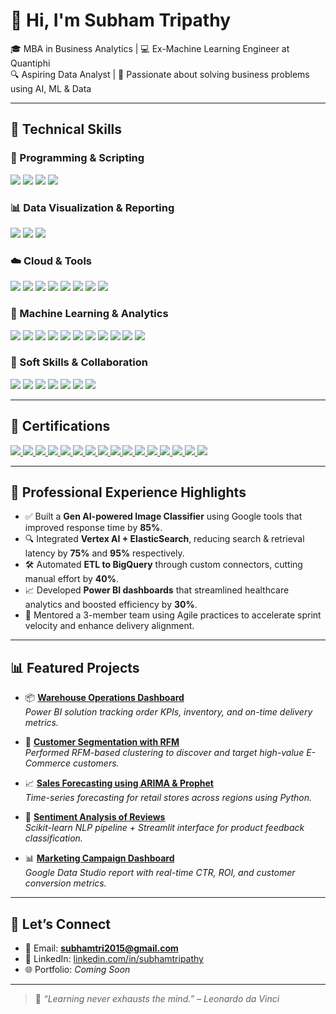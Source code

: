 # 👋 Hi, I'm Subham Tripathy

🎓 MBA in Business Analytics | 💻 Ex-Machine Learning Engineer at Quantiphi  
🔍 Aspiring Data Analyst | 🚀 Passionate about solving business problems using AI, ML & Data

---

## 🔧 Technical Skills

### 🐍 Programming & Scripting
<p>
  <img src="https://img.shields.io/badge/Python-3776AB?style=flat-square&logo=python&logoColor=white" />
  <img src="https://img.shields.io/badge/SQL-003B57?style=flat-square&logo=mysql&logoColor=white" />
  <img src="https://img.shields.io/badge/R-276DC3?style=flat-square&logo=r&logoColor=white" />
  <img src="https://img.shields.io/badge/Streamlit-FF4B4B?style=flat-square&logo=streamlit&logoColor=white" />
</p>

### 📊 Data Visualization & Reporting
<p>
  <img src="https://img.shields.io/badge/Power%20BI-F2C811?style=flat-square&logo=powerbi&logoColor=black" />
  <img src="https://img.shields.io/badge/Google%20Data%20Studio-4285F4?style=flat-square&logo=googledatastudio&logoColor=white" />
  <img src="https://img.shields.io/badge/Excel-217346?style=flat-square&logo=microsoft-excel&logoColor=white" />
</p>

### ☁️ Cloud & Tools
<p>
  <img src="https://img.shields.io/badge/GCP-4285F4?style=flat-square&logo=googlecloud&logoColor=white" />
  <img src="https://img.shields.io/badge/BigQuery-669DF6?style=flat-square&logo=googlecloud&logoColor=white" />
  <img src="https://img.shields.io/badge/Vertex%20AI-000000?style=flat-square&logo=google&logoColor=white" />
  <img src="https://img.shields.io/badge/ElasticSearch-005571?style=flat-square&logo=elasticsearch&logoColor=white" />
  <img src="https://img.shields.io/badge/Jupyter-F37626?style=flat-square&logo=jupyter&logoColor=white" />
  <img src="https://img.shields.io/badge/Docker-2496ED?style=flat-square&logo=docker&logoColor=white" />
  <img src="https://img.shields.io/badge/Git-F05032?style=flat-square&logo=git&logoColor=white" />
  <img src="https://img.shields.io/badge/GitHub-181717?style=flat-square&logo=github&logoColor=white" />
</p>

### 🤖 Machine Learning & Analytics
<p>
  <img src="https://img.shields.io/badge/Supervised_Learning-00BFFF?style=flat-square" />
  <img src="https://img.shields.io/badge/Unsupervised_Learning-FF69B4?style=flat-square" />
  <img src="https://img.shields.io/badge/NLP-8A2BE2?style=flat-square" />
  <img src="https://img.shields.io/badge/Sentiment_Analysis-F4A460?style=flat-square" />
  <img src="https://img.shields.io/badge/Text_Classification-4682B4?style=flat-square" />
  <img src="https://img.shields.io/badge/Time_Series_Forecasting-1E90FF?style=flat-square" />
  <img src="https://img.shields.io/badge/RFM_Segmentation-9ACD32?style=flat-square" />
  <img src="https://img.shields.io/badge/Clustering-DC143C?style=flat-square" />
  <img src="https://img.shields.io/badge/Model_Deployment-32CD32?style=flat-square" />
  <img src="https://img.shields.io/badge/Feature_Engineering-9370DB?style=flat-square" />
  <img src="https://img.shields.io/badge/Data_Cleaning-F08080?style=flat-square" />
</p>

### 🤝 Soft Skills & Collaboration
<p>
  <img src="https://img.shields.io/badge/Agile_&_Scrum-FCA121?style=flat-square" />
  <img src="https://img.shields.io/badge/Sprint_Planning-FF7F50?style=flat-square" />
  <img src="https://img.shields.io/badge/Stakeholder_Management-4682B4?style=flat-square" />
  <img src="https://img.shields.io/badge/Critical_Thinking-9370DB?style=flat-square" />
  <img src="https://img.shields.io/badge/Team_Collaboration-20B2AA?style=flat-square" />
  <img src="https://img.shields.io/badge/Client_Communication-00CED1?style=flat-square" />
  <img src="https://img.shields.io/badge/Problem_Solving-1E90FF?style=flat-square" />
</p>

---

## 📜 Certifications

<p align="left">
  <!-- Left Column -->
  <span>
    <a href="https://drive.google.com/file/d/1GGZBssM7xpklhCXoeWNJnsdbSgXAWkK7/view?usp=drive_link">
      <img src="https://img.shields.io/badge/Generative_AI_with_Google-blue?style=for-the-badge&logo=google" />
    </a>
    <a href="https://drive.google.com/file/d/15fy44ehAuRK5Y-WiX4Dxd7xb9eOVrwmq/view?usp=drive_link">
      <img src="https://img.shields.io/badge/Power_BI_Simplilearn-yellow?style=for-the-badge&logo=powerbi" />
    </a>
    <a href="https://drive.google.com/file/d/1YXYhD2nOWQO1DE-yp6sKBq7dcaiSzZ9j/view?usp=drive_link">
      <img src="https://img.shields.io/badge/Data_Science_Scaler-blueviolet?style=for-the-badge&logo=python" />
    </a>
    <a href="https://drive.google.com/file/d/1aRT-UnFP3wx94c5Mb1unzxN8nWwysrDm/view?usp=drive_link">
      <img src="https://img.shields.io/badge/Data_Analytics_with_SQL-orange?style=for-the-badge&logo=mysql" />
    </a>
    <a href="https://drive.google.com/file/d/1q73HMTdDBgW2Sq04sLFwbSFg-dgedx7e/view?usp=drive_link">
      <img src="https://img.shields.io/badge/Machine_Learning_Scaler-blue?style=for-the-badge&logo=scikit-learn" />
    </a>
    <a href="https://drive.google.com/file/d/1medCoEZOelDz9-0VdSkuHodvA0AMynLH/view?usp=drive_link">
      <img src="https://img.shields.io/badge/Databases_and_SQL_Coursera-green?style=for-the-badge&logo=postgresql" />
    </a>
    <a href="https://drive.google.com/file/d/13jCTg4YPWKxdgdGhekt61DLfMC7nzuJC/view?usp=drive_link">
      <img src="https://img.shields.io/badge/Power_BI_Advanced-red?style=for-the-badge&logo=microsoft-powerpoint" />
    </a>
    <a href="https://drive.google.com/file/d/1MRjJCNkW580kFjJ7s6JmlHL6BNOFamoX/view?usp=drive_link">
      <img src="https://img.shields.io/badge/Intro_to_Gen_AI-lightgrey?style=for-the-badge&logo=openai" />
    </a>
  </span>

  <!-- Right Column -->
  <span>
    <a href="https://drive.google.com/file/d/1dm0trWysGUr-1wV9nJh7fbWWfsUeAlqY/view?usp=drive_link">
      <img src="https://img.shields.io/badge/ML_%2B_Vertex_AI-brightgreen?style=for-the-badge&logo=googlecloud" />
    </a>
    <a href="https://drive.google.com/file/d/11z7vDb98pfUT-0p5Crw0M30AISY4C9z5/view?usp=drive_link">
      <img src="https://img.shields.io/badge/Agile_Methodology-black?style=for-the-badge&logo=jira" />
    </a>
    <a href="https://drive.google.com/file/d/1FiZKg9maknih6ydiJXBJfAVpz6ppgwP3/view?usp=drive_link">
      <img src="https://img.shields.io/badge/SQL_Advanced-red?style=for-the-badge&logo=database" />
    </a>
    <a href="https://drive.google.com/file/d/1vDX1yPWAkUkyC7FSBfvYpAQG9RsQIT_O/view?usp=drive_link">
      <img src="https://img.shields.io/badge/EDA_in_Python-purple?style=for-the-badge&logo=python" />
    </a>
    <a href="https://drive.google.com/file/d/1hQWjC6FZMWp2sbW6Mv8OJ1SPNCTR5hdD/view?usp=drive_link">
      <img src="https://img.shields.io/badge/Data_Analytics-Coursera-blue?style=for-the-badge&logo=databricks" />
    </a>
    <a href="https://drive.google.com/file/d/1rGsObxbqNAa11XXnJrREsTX_KyKVVVV0/view?usp=drive_link">
      <img src="https://img.shields.io/badge/Data_Visualization_Scaler-green?style=for-the-badge&logo=tableau" />
    </a>
    <a href="https://drive.google.com/file/d/13q-498k2phn59uhffLIndciUjaiA5TqL/view?usp=drive_link">
      <img src="https://img.shields.io/badge/Git_%26_GitHub-brown?style=for-the-badge&logo=github" />
    </a>
    <a href="https://drive.google.com/file/d/1FaFo29F0tdi4ZYCbrLvHvW12_mFwDwEg/view?usp=drive_link">
      <img src="https://img.shields.io/badge/ML_%26_AI_Great_Learning-cyan?style=for-the-badge&logo=deep-learning" />
    </a>
  </span>
</p>

---

## 🧠 Professional Experience Highlights

- ✅ Built a **Gen AI-powered Image Classifier** using Google tools that improved response time by **85%**.
- 🔍 Integrated **Vertex AI + ElasticSearch**, reducing search & retrieval latency by **75%** and **95%** respectively.
- 🛠️ Automated **ETL to BigQuery** through custom connectors, cutting manual effort by **40%**.
- 📈 Developed **Power BI dashboards** that streamlined healthcare analytics and boosted efficiency by **30%**.
- 👥 Mentored a 3-member team using Agile practices to accelerate sprint velocity and enhance delivery alignment.

---

## 📊 Featured Projects

- 📦 **[Warehouse Operations Dashboard](https://github.com/your-repo)**  
  _Power BI solution tracking order KPIs, inventory, and on-time delivery metrics._

- 🎯 **[Customer Segmentation with RFM](https://github.com/your-repo)**  
  _Performed RFM-based clustering to discover and target high-value E-Commerce customers._

- 📈 **[Sales Forecasting using ARIMA & Prophet](https://github.com/your-repo)**  
  _Time-series forecasting for retail stores across regions using Python._

- 💬 **[Sentiment Analysis of Reviews](https://github.com/your-repo)**  
  _Scikit-learn NLP pipeline + Streamlit interface for product feedback classification._

- 📊 **[Marketing Campaign Dashboard](https://github.com/your-repo)**  
  _Google Data Studio report with real-time CTR, ROI, and customer conversion metrics._

---

## 🤝 Let’s Connect

- 📧 Email: **subhamtri2015@gmail.com**
- 🔗 LinkedIn: [linkedin.com/in/subhamtripathy](https://linkedin.com/in/subhamtripathy)  
- 🌐 Portfolio: _Coming Soon_

---

> 🌱 *“Learning never exhausts the mind.” – Leonardo da Vinci*
